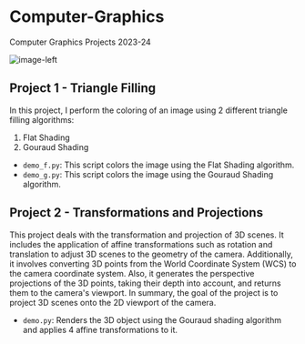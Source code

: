 # Computer-Graphics
 Computer Graphics Projects 2023-24

![image-left](https://github.com/user-attachments/assets/5d17a162-1664-4e0f-be0c-126847a675c1)


 ## Project 1 - Triangle Filling
 In this project, I perform the coloring of an image using 2 different triangle filling algorithms:
 1. Flat Shading
 2. Gouraud Shading
    
 * `demo_f.py`: This script colors the image using the Flat Shading algorithm.             
 * `demo_g.py`: This script colors the image using the Gouraud Shading algorithm.

## Project 2 - Transformations and Projections
This project deals with the transformation and projection of 3D scenes. It includes the application of affine transformations such as rotation and translation to adjust 3D scenes to the geometry of the camera. Additionally, it involves converting 3D points from the World Coordinate System (WCS) to the camera coordinate system. Also, it generates the perspective projections of the 3D points, taking their depth into account, and returns them to the camera's viewport. In summary, the goal of the project is to project 3D scenes onto the 2D viewport of the camera.

* `demo.py`: Renders the 3D object using the Gouraud shading algorithm and applies 4 affine transformations to it.
